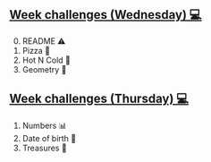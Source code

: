 ## [Week challenges (Wednesday) 💻](./wednesday/)

0. README ⚠️
1. Pizza 🍕
2. Hot N Cold 🥶
3. Geometry 📐

## [Week challenges (Thursday) 💻](./thursday/)

1. Numbers 📊
2. Date of birth 👧
3. Treasures 👑


